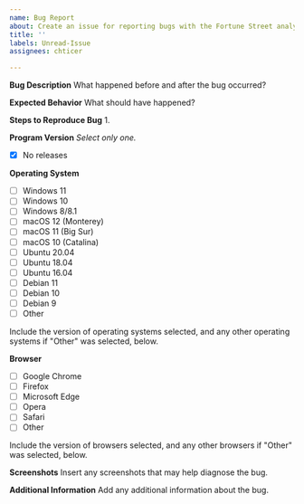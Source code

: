 ```yaml
---
name: Bug Report
about: Create an issue for reporting bugs with the Fortune Street analyzer program.
title: ''
labels: Unread-Issue
assignees: chticer

---
```


**Bug Description**
What happened before and after the bug occurred?

**Expected Behavior**
What should have happened?

**Steps to Reproduce Bug**
1. 

**Program Version**
*Select only one.*
- [x] No releases

**Operating System**
- [ ] Windows 11
- [ ] Windows 10
- [ ] Windows 8/8.1
- [ ] macOS 12 (Monterey)
- [ ] macOS 11 (Big Sur)
- [ ] macOS 10 (Catalina)
- [ ] Ubuntu 20.04
- [ ] Ubuntu 18.04
- [ ] Ubuntu 16.04
- [ ] Debian 11
- [ ] Debian 10
- [ ] Debian 9
- [ ] Other

Include the version of operating systems selected, and any other operating systems if "Other" was selected, below.

**Browser**
- [ ] Google Chrome
- [ ] Firefox
- [ ] Microsoft Edge
- [ ] Opera
- [ ] Safari
- [ ] Other

Include the version of browsers selected, and any other browsers if "Other" was selected, below.

**Screenshots**
Insert any screenshots that may help diagnose the bug.

**Additional Information**
Add any additional information about the bug.
